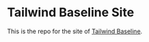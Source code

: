 # Tailwind Baseline Site

This is the repo for the site of [Tailwind Baseline](https://github.com/apkoponen/tailwind-baseline#readme).

